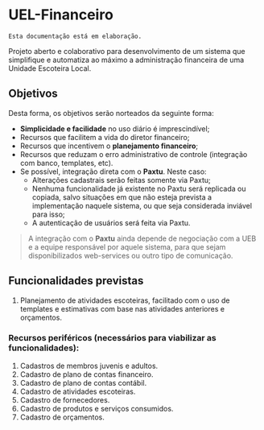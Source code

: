 # UEL-Financeiro
`Esta documentação está em elaboração.`

Projeto aberto e colaborativo para desenvolvimento de um sistema que simplifique e automatiza ao máximo a administração financeira de uma Unidade Escoteira Local.

## Objetivos
Desta forma, os objetivos serão norteados da seguinte forma:
- **Simplicidade e facilidade** no uso diário é imprescindível;
- Recursos que facilitem a vida do diretor financeiro;
- Recursos que incentivem o **planejamento financeiro**;
- Recursos que reduzam o erro administrativo de controle (integração com banco, templates, etc).
- Se possível, integração direta com o **Paxtu**. Neste caso:
   - Alterações cadastrais serão feitas somente via Paxtu;
   - Nenhuma funcionalidade já existente no Paxtu será replicada ou copiada, salvo situações em que não esteja prevista a implementação naquele sistema, ou que seja considerada inviável para isso;
   - A autenticação de usuários será feita via Paxtu.

> A integração com o **Paxtu** ainda depende de negociação com a UEB e a equipe responsável por aquele sistema, para que sejam disponibilizados web-services ou outro tipo de comunicação.

## Funcionalidades previstas
1. Planejamento de atividades escoteiras, facilitado com o uso de templates e estimativas com base nas atividades anteriores e orçamentos.

### Recursos periféricos (necessários para viabilizar as funcionalidades):
1. Cadastros de membros juvenis e adultos.
1. Cadastro de plano de contas financeiro.
1. Cadastro de plano de contas contábil.
1. Cadastro de atividades escoteiras.
1. Cadastro de fornecedores.
1. Cadastro de produtos e serviços consumidos.
1. Cadastro de orçamentos.

